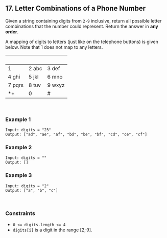 ## 17. Letter Combinations of a Phone Number

Given a string containing digits from `2-9` inclusive, return all possible letter combinations that the number could represent. Return the answer in **any order**.  
  
A mapping of digits to letters (just like on the telephone buttons) is given below. Note that 1 does not map to any letters.

| &nbsp; | &nbsp; | &nbsp; |
| --- | ----- | ----- |
| 1   | 2 abc | 3 def |
| 4 ghi | 5 jkl | 6 mno |
| 7 pqrs | 8 tuv | 9 wxyz |
| *+ | 0  | # |

<br>

### Example 1

```
Input: digits = "23"
Output: ["ad", "ae", "af", "bd", "be", "bf", "cd", "ce", "cf"]
```

### Example 2

```
Input: digits = ""
Output: []
```

### Example 3

```
Input: digits = "2"
Output: ["a", "b", "c"]
```

<br>

### Constraints

* `0 <= digits.length <= 4`
* `digits[i]` is a digit in the range $[2; 9]$.
